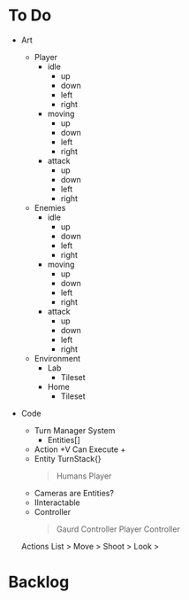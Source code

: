 # To Do
- Art
	- Player
		- idle
			- up
			- down
			- left
			- right
		- moving
			- up
			- down
			- left
			- right
		- attack
			- up
			- down
			- left
			- right
	- Enemies
		- idle
			- up
			- down
			- left
			- right
		- moving
			- up
			- down
			- left
			- right
		- attack
			- up
			- down
			- left
			- right
	- Environment
		- Lab
			- Tileset
		- Home
			- Tileset
- Code 
	- Turn Manager System
		- Entities[]
	- Action
		+V Can Execute
		+ 
	- Entity
		TurnStack{}
		> Humans
		> Player
	- Cameras are Entities?
	- IInteractable
	- Controller 
		> Gaurd Controller
		> Player Controller
	
	Actions List
		> Move
		> Shoot
		> Look
		> 	

	
# Backlog

